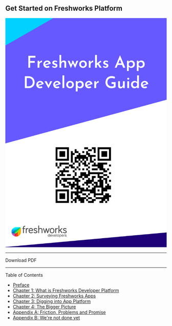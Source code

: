 ## Get Started on Freshworks Platform

![cover image](./images/cover.png)

---

Download PDF

---

Table of Contents

- [Preface](./../preface.md)
- [Chapter 1: What is Freshworks Developer Platform](./ch1.md)
- [Chapter 2: Surveying Freshworks Apps](./ch2.md)
- [Chapter 3: Digging into App Platform](./ch3.md)
- [Chapter 4: The Bigger Picture](./ch4.md)
- [Appendix A: Friction, Problems and Promise](./apA.md)
- [Appendix B: We're not done yet](./apB.md)
